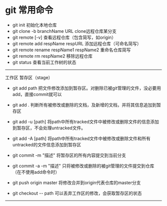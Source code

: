 # git 常用命令
- git init   初始化本地仓库
- git clone -b branchName URL   clone远程仓库某分支
- git remote [-v] 查看远程仓库（包含简写，如origin）
- git remote add respName respURL  添加远程仓库（可命名简写）
- git remote rename respName1 respName2  重命名仓库简写
- git remote rm respName2  移除远程仓库
- git status  查看当前工作树的状态
------

工作区  暂存区（stage） 
- git add path 把文件修改添加到暂存区。对删除已被git管理的文件，没必要用add，直接commit就可以
- git add . 判断所有被修改或删除的文档，及新增的文档，并将其信息追加到暂存区
- git add -u [path] 将path中所有tracked文件中被修改或删除文件的信息添加到暂存区，不会处理untracked文件。
- git add -A [path] 将path中所有tracked文件中被修改或删除文件和所有untracked的文件信息添加到暂存区
- git commit -m "描述"  将暂存区的所有内容提交到当前分支
- git commit -a -m "描述"  只将被修改或删除的被git管理的文件提交到仓库（在不使用add命令时）
- git push origin master  将修改合并到origin代表仓库的master分支

- git checkout -- path   可以丢弃工作区的修改，会获取暂存区的状态

------
